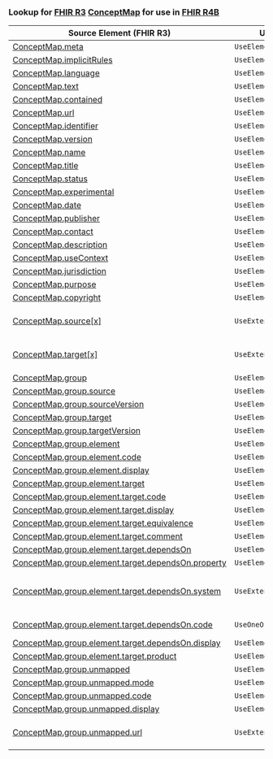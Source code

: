 ### Lookup for [FHIR R3](https://hl7.org/fhir/STU3/) [ConceptMap](https://hl7.org/fhir/STU3/ConceptMap.html) for use in [FHIR R4B](https://hl7.org/fhir/R4B/)

| Source Element (FHIR R3) | Usage | Target |
| -------------- | ----- | ------ |
| [ConceptMap.meta](https://hl7.org/fhir/STU3/ConceptMap.html#resource) | `UseElementSameName` | [ConceptMap.meta](https://hl7.org/fhir/R4B/ConceptMap.html#resource) |
| [ConceptMap.implicitRules](https://hl7.org/fhir/STU3/ConceptMap.html#resource) | `UseElementSameName` | [ConceptMap.implicitRules](https://hl7.org/fhir/R4B/ConceptMap.html#resource) |
| [ConceptMap.language](https://hl7.org/fhir/STU3/ConceptMap.html#resource) | `UseElementSameName` | [ConceptMap.language](https://hl7.org/fhir/R4B/ConceptMap.html#resource) |
| [ConceptMap.text](https://hl7.org/fhir/STU3/ConceptMap.html#resource) | `UseElementSameName` | [ConceptMap.text](https://hl7.org/fhir/R4B/ConceptMap.html#resource) |
| [ConceptMap.contained](https://hl7.org/fhir/STU3/ConceptMap.html#resource) | `UseElementSameName` | [ConceptMap.contained](https://hl7.org/fhir/R4B/ConceptMap.html#resource) |
| [ConceptMap.url](https://hl7.org/fhir/STU3/ConceptMap.html#resource) | `UseElementSameName` | [ConceptMap.url](https://hl7.org/fhir/R4B/ConceptMap.html#resource) |
| [ConceptMap.identifier](https://hl7.org/fhir/STU3/ConceptMap.html#resource) | `UseElementSameName` | [ConceptMap.identifier](https://hl7.org/fhir/R4B/ConceptMap.html#resource) |
| [ConceptMap.version](https://hl7.org/fhir/STU3/ConceptMap.html#resource) | `UseElementSameName` | [ConceptMap.version](https://hl7.org/fhir/R4B/ConceptMap.html#resource) |
| [ConceptMap.name](https://hl7.org/fhir/STU3/ConceptMap.html#resource) | `UseElementSameName` | [ConceptMap.name](https://hl7.org/fhir/R4B/ConceptMap.html#resource) |
| [ConceptMap.title](https://hl7.org/fhir/STU3/ConceptMap.html#resource) | `UseElementSameName` | [ConceptMap.title](https://hl7.org/fhir/R4B/ConceptMap.html#resource) |
| [ConceptMap.status](https://hl7.org/fhir/STU3/ConceptMap.html#resource) | `UseElementSameName` | [ConceptMap.status](https://hl7.org/fhir/R4B/ConceptMap.html#resource) |
| [ConceptMap.experimental](https://hl7.org/fhir/STU3/ConceptMap.html#resource) | `UseElementSameName` | [ConceptMap.experimental](https://hl7.org/fhir/R4B/ConceptMap.html#resource) |
| [ConceptMap.date](https://hl7.org/fhir/STU3/ConceptMap.html#resource) | `UseElementSameName` | [ConceptMap.date](https://hl7.org/fhir/R4B/ConceptMap.html#resource) |
| [ConceptMap.publisher](https://hl7.org/fhir/STU3/ConceptMap.html#resource) | `UseElementSameName` | [ConceptMap.publisher](https://hl7.org/fhir/R4B/ConceptMap.html#resource) |
| [ConceptMap.contact](https://hl7.org/fhir/STU3/ConceptMap.html#resource) | `UseElementSameName` | [ConceptMap.contact](https://hl7.org/fhir/R4B/ConceptMap.html#resource) |
| [ConceptMap.description](https://hl7.org/fhir/STU3/ConceptMap.html#resource) | `UseElementSameName` | [ConceptMap.description](https://hl7.org/fhir/R4B/ConceptMap.html#resource) |
| [ConceptMap.useContext](https://hl7.org/fhir/STU3/ConceptMap.html#resource) | `UseElementSameName` | [ConceptMap.useContext](https://hl7.org/fhir/R4B/ConceptMap.html#resource) |
| [ConceptMap.jurisdiction](https://hl7.org/fhir/STU3/ConceptMap.html#resource) | `UseElementSameName` | [ConceptMap.jurisdiction](https://hl7.org/fhir/R4B/ConceptMap.html#resource) |
| [ConceptMap.purpose](https://hl7.org/fhir/STU3/ConceptMap.html#resource) | `UseElementSameName` | [ConceptMap.purpose](https://hl7.org/fhir/R4B/ConceptMap.html#resource) |
| [ConceptMap.copyright](https://hl7.org/fhir/STU3/ConceptMap.html#resource) | `UseElementSameName` | [ConceptMap.copyright](https://hl7.org/fhir/R4B/ConceptMap.html#resource) |
| [ConceptMap.source[x]](https://hl7.org/fhir/STU3/ConceptMap.html#resource) | `UseExtension` | [http://hl7.org/fhir/3.0/StructureDefinition/extension-ConceptMap.source](StructureDefinition-ext-R3-ConceptMap.source.html) |
| [ConceptMap.target[x]](https://hl7.org/fhir/STU3/ConceptMap.html#resource) | `UseExtension` | [http://hl7.org/fhir/3.0/StructureDefinition/extension-ConceptMap.target](StructureDefinition-ext-R3-ConceptMap.target.html) |
| [ConceptMap.group](https://hl7.org/fhir/STU3/ConceptMap.html#resource) | `UseElementSameName` | [ConceptMap.group](https://hl7.org/fhir/R4B/ConceptMap.html#resource) |
| [ConceptMap.group.source](https://hl7.org/fhir/STU3/ConceptMap.html#resource) | `UseElementSameName` | [ConceptMap.group.source](https://hl7.org/fhir/R4B/ConceptMap.html#resource) |
| [ConceptMap.group.sourceVersion](https://hl7.org/fhir/STU3/ConceptMap.html#resource) | `UseElementSameName` | [ConceptMap.group.sourceVersion](https://hl7.org/fhir/R4B/ConceptMap.html#resource) |
| [ConceptMap.group.target](https://hl7.org/fhir/STU3/ConceptMap.html#resource) | `UseElementSameName` | [ConceptMap.group.target](https://hl7.org/fhir/R4B/ConceptMap.html#resource) |
| [ConceptMap.group.targetVersion](https://hl7.org/fhir/STU3/ConceptMap.html#resource) | `UseElementSameName` | [ConceptMap.group.targetVersion](https://hl7.org/fhir/R4B/ConceptMap.html#resource) |
| [ConceptMap.group.element](https://hl7.org/fhir/STU3/ConceptMap.html#resource) | `UseElementSameName` | [ConceptMap.group.element](https://hl7.org/fhir/R4B/ConceptMap.html#resource) |
| [ConceptMap.group.element.code](https://hl7.org/fhir/STU3/ConceptMap.html#resource) | `UseElementSameName` | [ConceptMap.group.element.code](https://hl7.org/fhir/R4B/ConceptMap.html#resource) |
| [ConceptMap.group.element.display](https://hl7.org/fhir/STU3/ConceptMap.html#resource) | `UseElementSameName` | [ConceptMap.group.element.display](https://hl7.org/fhir/R4B/ConceptMap.html#resource) |
| [ConceptMap.group.element.target](https://hl7.org/fhir/STU3/ConceptMap.html#resource) | `UseElementSameName` | [ConceptMap.group.element.target](https://hl7.org/fhir/R4B/ConceptMap.html#resource) |
| [ConceptMap.group.element.target.code](https://hl7.org/fhir/STU3/ConceptMap.html#resource) | `UseElementSameName` | [ConceptMap.group.element.target.code](https://hl7.org/fhir/R4B/ConceptMap.html#resource) |
| [ConceptMap.group.element.target.display](https://hl7.org/fhir/STU3/ConceptMap.html#resource) | `UseElementSameName` | [ConceptMap.group.element.target.display](https://hl7.org/fhir/R4B/ConceptMap.html#resource) |
| [ConceptMap.group.element.target.equivalence](https://hl7.org/fhir/STU3/ConceptMap.html#resource) | `UseElementSameName` | [ConceptMap.group.element.target.equivalence](https://hl7.org/fhir/R4B/ConceptMap.html#resource) |
| [ConceptMap.group.element.target.comment](https://hl7.org/fhir/STU3/ConceptMap.html#resource) | `UseElementSameName` | [ConceptMap.group.element.target.comment](https://hl7.org/fhir/R4B/ConceptMap.html#resource) |
| [ConceptMap.group.element.target.dependsOn](https://hl7.org/fhir/STU3/ConceptMap.html#resource) | `UseElementSameName` | [ConceptMap.group.element.target.dependsOn](https://hl7.org/fhir/R4B/ConceptMap.html#resource) |
| [ConceptMap.group.element.target.dependsOn.property](https://hl7.org/fhir/STU3/ConceptMap.html#resource) | `UseElementSameName` | [ConceptMap.group.element.target.dependsOn.property](https://hl7.org/fhir/R4B/ConceptMap.html#resource) |
| [ConceptMap.group.element.target.dependsOn.system](https://hl7.org/fhir/STU3/ConceptMap.html#resource) | `UseExtension` | [http://hl7.org/fhir/3.0/StructureDefinition/extension-ConceptMap.group.element.target.dependsOn.system](StructureDefinition-ext-R3-ConceptMap.gr.el.ta.de.system.html) |
| [ConceptMap.group.element.target.dependsOn.code](https://hl7.org/fhir/STU3/ConceptMap.html#resource) | `UseOneOf` | [ConceptMap.group.element.target.dependsOn.value](https://hl7.org/fhir/R4B/ConceptMap.html#resource)<br />[ConceptMap.group.element.target.dependsOn.value](https://hl7.org/fhir/R4B/ConceptMap.html#resource) |
| [ConceptMap.group.element.target.dependsOn.display](https://hl7.org/fhir/STU3/ConceptMap.html#resource) | `UseElementSameName` | [ConceptMap.group.element.target.dependsOn.display](https://hl7.org/fhir/R4B/ConceptMap.html#resource) |
| [ConceptMap.group.element.target.product](https://hl7.org/fhir/STU3/ConceptMap.html#resource) | `UseElementSameName` | [ConceptMap.group.element.target.product](https://hl7.org/fhir/R4B/ConceptMap.html#resource) |
| [ConceptMap.group.unmapped](https://hl7.org/fhir/STU3/ConceptMap.html#resource) | `UseElementSameName` | [ConceptMap.group.unmapped](https://hl7.org/fhir/R4B/ConceptMap.html#resource) |
| [ConceptMap.group.unmapped.mode](https://hl7.org/fhir/STU3/ConceptMap.html#resource) | `UseElementSameName` | [ConceptMap.group.unmapped.mode](https://hl7.org/fhir/R4B/ConceptMap.html#resource) |
| [ConceptMap.group.unmapped.code](https://hl7.org/fhir/STU3/ConceptMap.html#resource) | `UseElementSameName` | [ConceptMap.group.unmapped.code](https://hl7.org/fhir/R4B/ConceptMap.html#resource) |
| [ConceptMap.group.unmapped.display](https://hl7.org/fhir/STU3/ConceptMap.html#resource) | `UseElementSameName` | [ConceptMap.group.unmapped.display](https://hl7.org/fhir/R4B/ConceptMap.html#resource) |
| [ConceptMap.group.unmapped.url](https://hl7.org/fhir/STU3/ConceptMap.html#resource) | `UseExtension` | [http://hl7.org/fhir/3.0/StructureDefinition/extension-ConceptMap.group.unmapped.url](StructureDefinition-ext-R3-ConceptMap.gr.un.url.html) |
